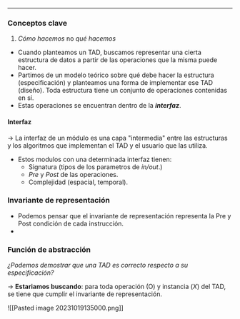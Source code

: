 ****
### Conceptos clave
1. *Cómo hacemos* no *qué hacemos*


* Cuando planteamos un TAD, buscamos representar una cierta estructura de datos a partir de las operaciones que la misma puede hacer.
* Partimos de un modelo teórico sobre qué debe hacer la estructura (especificación) y planteamos una forma de implementar ese TAD (diseño). Toda estructura tiene un conjunto de operaciones contenidas en sí.
* Estas operaciones se encuentran dentro de la ***interfaz***.

#### Interfaz
-> La interfaz de un módulo es una capa "intermedia" entre las estructuras y los algoritmos que implementan el TAD y el usuario que las utiliza.

* Estos modulos con una determinada interfaz tienen:
	* Signatura (tipos de los parametros de *in/out*.)
	* *Pre* y *Post* de las operaciones.
	* Complejidad (espacial, temporal).

### Invariante de representación
* Podemos pensar que el invariante de representación representa la Pre y Post condición de cada instrucción.
*  
### Función de abstracción

*¿Podemos demostrar que una TAD es correcto respecto a su especificación?*

-> **Estariamos buscando**: para toda operación (O) y instancia (*X*) del TAD, se tiene que cumplir el invariante de representación.

![[Pasted image 20231019135000.png]]


